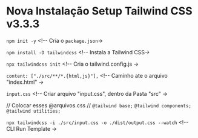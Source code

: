 # Nova Instalação Setup Tailwind CSS v3.3.3

`npm init -y`  <!-- Cria o `package.json`->

`npm install -D tailwindcss` <!-- Instala a Tailwind CSS->

`npx tailwindcss init` <!-- Cria o tailwind.config.js ->

`content: ["./src/**/*.{html,js}"],` <!-- Caminho ate o arquivo "index.html" ->

`input.css` <!-- Criar arquivo "input.css", dentro da Pasta "src" ->

// Colocar esses @arquivos.css //
`@tailwind base;`
`@tailwind components;`
`@tailwind utilities;`


`npx tailwindcss -i ./src/input.css -o ./dist/output.css --watch` <!-- CLI Run Template ->